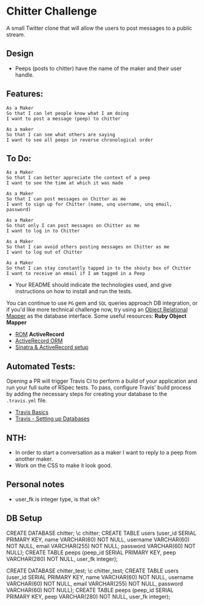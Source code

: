 Chitter Challenge
=================
A small Twitter clone that will allow the users to post messages to a public stream. 

Design
-------
* Peeps (posts to chitter) have the name of the maker and their user handle.

Features:
-------
```
As a Maker
So that I can let people know what I am doing  
I want to post a message (peep) to chitter

As a maker
So that I can see what others are saying  
I want to see all peeps in reverse chronological order
```

To Do:
-------

```
As a Maker
So that I can better appreciate the context of a peep
I want to see the time at which it was made

As a Maker
So that I can post messages on Chitter as me
I want to sign up for Chitter (name, unq username, unq email, password)

As a Maker
So that only I can post messages on Chitter as me
I want to log in to Chitter

As a Maker
So that I can avoid others posting messages on Chitter as me
I want to log out of Chitter

As a Maker
So that I can stay constantly tapped in to the shouty box of Chitter
I want to receive an email if I am tagged in a Peep
```

* Your README should indicate the technologies used, and give instructions on how to install and run the tests.

You can continue to use `PG` gem and `SQL` queries approach DB integration, or if you'd like more technical challenge now, try using an [Object Relational Mapper](https://en.wikipedia.org/wiki/Object-relational_mapping) as the database interface.
Some useful resources:
**Ruby Object Mapper**
- [ROM](https://rom-rb.org/)
**ActiveRecord**
- [ActiveRecord ORM](https://guides.rubyonrails.org/active_record_basics.html)
- [Sinatra & ActiveRecord setup](https://learn.co/lessons/sinatra-activerecord-setup)

Automated Tests:
-----
Opening a PR will trigger Travis CI to perform a build of your application and run your full suite of RSpec tests.
To pass, configure Travis' build process by adding the necessary steps for creating your database to the `.travis.yml` file.
- [Travis Basics](https://docs.travis-ci.com/user/tutorial/)
- [Travis - Setting up Databases](https://docs.travis-ci.com/user/database-setup/)

NTH:
-----
* In order to start a conversation as a maker I want to reply to a peep from another maker.
* Work on the CSS to make it look good.

Personal notes
-----
- user_fk is integer type, is that ok?

DB Setup
-----
CREATE DATABASE chitter;
\c chitter;
CREATE TABLE users (user_id SERIAL PRIMARY KEY, name VARCHAR(60) NOT NULL, username VARCHAR(60) NOT NULL, email VARCHAR(255) NOT NULL, password VARCHAR(60) NOT NULL);
CREATE TABLE peeps (peep_id SERIAL PRIMARY KEY, peep VARCHAR(280) NOT NULL, user_fk integer);

CREATE DATABASE chitter_test;
\c chitter_test;
CREATE TABLE users (user_id SERIAL PRIMARY KEY, name VARCHAR(60) NOT NULL, username VARCHAR(60) NOT NULL, email VARCHAR(255) NOT NULL, password VARCHAR(60) NOT NULL);
CREATE TABLE peeps (peep_id SERIAL PRIMARY KEY, peep VARCHAR(280) NOT NULL, user_fk integer);
